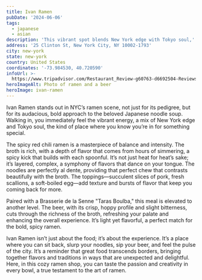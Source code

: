 ```yaml
---
title: Ivan Ramen
pubDate: '2024-06-06'
tags:
  - japanese
  - asian
description: 'This vibrant spot blends New York edge with Tokyo soul,'
address: '25 Clinton St, New York City, NY 10002-1793'
city: new-york
state: new-york
country: United States
coordinates: '-73.984530, 40.720590'
infoUrl: >-
  https://www.tripadvisor.com/Restaurant_Review-g60763-d6692504-Reviews-Ivan_Ramen-New_York_City_New_York.html
heroImageAlt: Photo of ramen and a beer
heroImage: ivan-ramen
---
```


Ivan Ramen stands out in NYC’s ramen scene, not just for its pedigree, but for its audacious, bold approach to the beloved Japanese noodle soup. Walking in, you immediately feel the vibrant energy, a mix of New York edge and Tokyo soul, the kind of place where you know you’re in for something special.

The spicy red chili ramen is a masterpiece of balance and intensity. The broth is rich, with a depth of flavor that comes from hours of simmering, a spicy kick that builds with each spoonful. It’s not just heat for heat’s sake; it’s layered, complex, a symphony of flavors that dance on your tongue. The noodles are perfectly al dente, providing that perfect chew that contrasts beautifully with the broth. The toppings—succulent slices of pork, fresh scallions, a soft-boiled egg—add texture and bursts of flavor that keep you coming back for more.

Paired with a Brasserie de la Senne "Taras Boulba," this meal is elevated to another level. The beer, with its crisp, hoppy profile and slight bitterness, cuts through the richness of the broth, refreshing your palate and enhancing the overall experience. It’s light yet flavorful, a perfect match for the bold, spicy ramen.

Ivan Ramen isn’t just about the food; it’s about the experience. It’s a place where you can sit back, slurp your noodles, sip your beer, and feel the pulse of the city. It’s a reminder that great food transcends borders, bringing together flavors and traditions in ways that are unexpected and delightful. Here, in this cozy ramen shop, you can taste the passion and creativity in every bowl, a true testament to the art of ramen.
